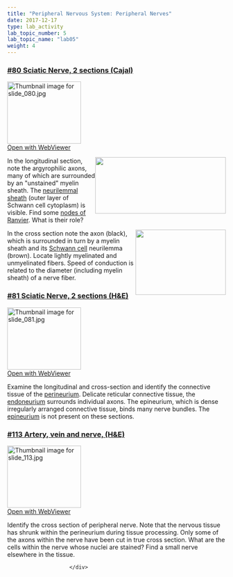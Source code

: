 ```yaml
---
title: "Peripheral Nervous System: Peripheral Nerves"
date: 2017-12-17
type: lab_activity
lab_topic_number: 5
lab_topic_name: "lab05"
weight: 4
---
```

<div class="entrybody">
						<h3><u>#80 Sciatic Nerve, 2 sections (Cajal)</u></h3>

<div class="thumbnail"> <a href="http://virtualslides.cumc.columbia.edu/80.svs/view.apml?" target="_blank"><img alt="Thumbnail image for slide_080.jpg" src="http://histologylab.ccnmtl.columbia.edu/assets/images/slide_080-thumb-170x143-1584.jpg" width="170" height="143" class="mt-image-left"></a><br><a href="http://virtualslides.cumc.columbia.edu/80.svs/view.apml?" target="_blank">Open with WebViewer</a> </div>

<p><img src="http://histologylab.ccnmtl.columbia.edu/assets/images/80%20sciatic%20nerve%202.jpg" style="width:301px; height:130px; float:right;">In the longitudinal section, note the argyrophilic axons, many of which are surrounded by an "unstained" myelin sheath.  The <u>neurilemmal sheath</u> (outer layer of Schwann cell cytoplasm) is visible.  Find some <u>nodes of Ranvier</u>.  What is their role?  </p>

<p><img src="http://histologylab.ccnmtl.columbia.edu/assets/images/80%20sciatic%20nerve.jpg" style="width:208px; height:150px; float:right;">In the cross section note the axon (black), which is surrounded in turn by a myelin sheath and its <u>Schwann cell</u> neurilemma (brown).  Locate lightly myelinated and unmyelinated fibers. Speed of conduction is related to the diameter (including myelin sheath) of a nerve fiber.</p>

<h3><u>#81 Sciatic Nerve, 2 sections (H&amp;E)</u></h3>

<div class="thumbnail"> <a href="http://virtualslides.cumc.columbia.edu/81.svs/view.apml?" target="_blank"><img alt="Thumbnail image for slide_081.jpg" src="http://histologylab.ccnmtl.columbia.edu/assets/images/slide_081-thumb-170x143-1587.jpg" width="170" height="143" class="mt-image-left"></a><br><a href="http://virtualslides.cumc.columbia.edu/81.svs/view.apml?" target="_blank">Open with WebViewer</a> </div>

<p>Examine the longitudinal and cross-section and identify the connective tissue of the <u>perineurium</u>.  Delicate reticular connective tissue, the <u>endoneurium</u> surrounds individual axons.  The epineurium, which is dense irregularly arranged connective tissue, binds many nerve bundles.  The <u>epineurium</u> is not present on these sections.</p>


<h3><u>#113 Artery, vein and nerve, (H&amp;E)</u></h3>

<div class="thumbnail"> <a href="http://virtualslides.cumc.columbia.edu/113.svs/view.apml?" target="_blank"><img alt="Thumbnail image for slide_113.jpg" src="http://histologylab.ccnmtl.columbia.edu/assets/images/slide_113-thumb-170x143-1656.jpg" width="170" height="143" class="mt-image-left"></a><br><a href="http://virtualslides.cumc.columbia.edu/113.svs/view.apml?" target="_blank">Open with WebViewer</a> </div>

<p>Identify the cross section of peripheral nerve. Note that the nervous tissue has shrunk within the perineurium during tissue processing. Only some of the axons within the nerve have been cut in true cross section. What are the cells within the nerve whose nuclei are stained? Find a small nerve elsewhere in the tissue.  </p>
						
						
						</div>
